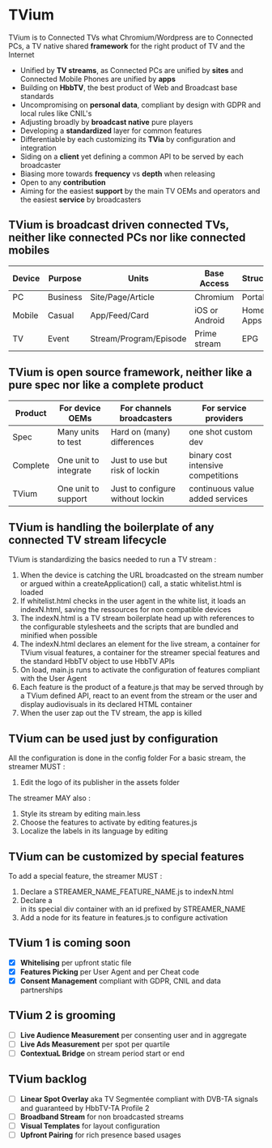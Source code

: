# TVium
TVium is to Connected TVs what Chromium/Wordpress are to Connected PCs, a TV native shared **framework** for the right product of TV and the Internet
* Unified by **TV streams**, as Connected PCs are unified by **sites** and Connected Mobile Phones are unified by **apps**
* Building on **HbbTV**, the best product of Web and Broadcast base standards
* Uncompromising on **personal data**, compliant by design with GDPR and local rules like CNIL's 
* Adjusting broadly by **broadcast native** pure players  
* Developing a **standardized** layer for common features
* Differentiable by each customizing its **TVia** by configuration and integration
* Siding on a **client** yet defining a common API to be served by each broadcaster
* Biasing more towards **frequency** vs **depth** when releasing
* Open to any **contribution** 
* Aiming for the easiest **support** by the main TV OEMs and operators and the easiest **service** by broadcasters

## TVium is broadcast driven connected TVs, neither like connected PCs nor like connected mobiles

| Device  | Purpose | Units                | Base Access  | Structure | Prime Discovery | Second discovery |    
| --------| ------- |----------------------|---------|---------|-----------------|------------|
| PC      | Business| Site/Page/Article    | Chromium | Portal  | Links           | Search     |
| Mobile  | Casual  | App/Feed/Card        | iOS or Android     | Home Apps    | Store           | Feed       |
| TV      | Event   | Stream/Program/Episode  | Prime stream | EPG    | Remote Zapping     | ?       |

## TVium is open source framework, neither like a pure spec nor like a complete product

| Product | For device OEMs | For channels broadcasters | For service providers | 
|---------|---------------------------|---------------------------------|--------------------|
| Spec    | Many units to test | Hard on (many) differences    | one shot custom dev |
| Complete | One unit to integrate | Just to use but risk of lockin | binary cost intensive competitions |
| TVium | One unit to support | Just to configure without lockin | continuous value added services |

## TVium is handling the boilerplate of any connected TV stream lifecycle
TVium is standardizing the basics needed to run a TV stream :
1. When the device is catching the URL broadcasted on the stream number or argued within a createApplication() call, a static whitelist.html is loaded
2. If whitelist.html checks in the user agent in the white list, it loads an indexN.html, saving the ressources for non compatible devices
3. The indexN.html is a TV stream boilerplate head up with references to the configurable stylesheets and the scripts that are bundled and minified when possible
4. The indexN.html declares an element for the live stream, a container for TVium visual features, a container for the streamer special features and the standard HbbTV object to use HbbTV APIs
5. On load, main.js runs to activate the configuration of features compliant with the User Agent
6. Each feature is the product of a feature.js that may be served through by a TVium defined API, react to an event from the stream or the user and display audiovisuals in its declared HTML container
7. When the user zap out the TV stream, the app is killed

## TVium can be used just by configuration
All the configuration is done in the config folder 
For a basic stream, the streamer MUST : 
1. Edit the logo of its publisher in the assets folder

The streamer MAY also : 
1. Style its stream by editing main.less
2. Choose the features to activate by editing features.js
3. Localize the labels in its language by editing 

## TVium can be customized by special features
To add a special feature, the streamer MUST :
1. Declare a STREAMER_NAME_FEATURE_NAME.js to indexN.html
2. Declare a <div> in its special div container with an id prefixed by STREAMER_NAME
3. Add a node for its feature in features.js to configure activation

## TVium 1 is coming soon 
- [x] **Whitelising** per upfront static file
- [x] **Features Picking** per User Agent and per Cheat code
- [x] **Consent Management** compliant with GDPR, CNIL and data partnerships 

## TVium 2 is grooming
- [ ] **Live Audience Measurement** per consenting user and in aggregate
- [ ] **Live Ads Measurement** per spot per quartile  
- [ ] **ContextuaL Bridge** on stream period start or end

## TVium backlog
- [ ] **Linear Spot Overlay** aka TV Segmentée compliant with DVB-TA signals and guaranteed by HbbTV-TA Profile 2 
- [ ] **Broadband Stream** for non broadcasted streams 
- [ ] **Visual Templates** for layout configuration
- [ ] **Upfront Pairing** for rich presence based usages
